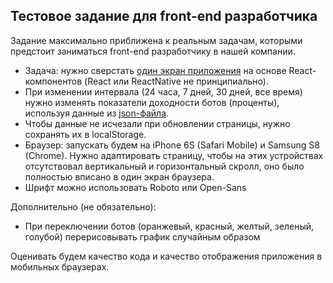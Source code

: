 ## Тестовое задание для front-end разработчика

Задание максимально приближена к реальным задачам, которыми предстоит заниматься front-end разработчику в нашей компании.

* Задача: нужно сверстать [один экран приложения](../frontend/layout_preview.png) на основе React-компонентов (React или ReactNative не принципиально).
* При изменении интервала (24 часа, 7 дней, 30 дней, все время) нужно изменять показатели доходности ботов (проценты), используя данные из [json-файла](../frontend/src).
* Чтобы данные не исчезали при обновлении страницы, нужно сохранять их в localStorage.
* Браузер: запускать будем на iPhone 6S (Safari Mobile) и Samsung S8 (Chrome). Нужно адаптировать страницу, чтобы на этих устройствах отсутствовал вертикальный и горизонтальный скролл, оно было полностью вписано в один экран браузера.
* Шрифт можно использовать Roboto или Open-Sans

Дополнительно (не обязательно):
* При переключении ботов (оранжевый, красный, желтый, зеленый, голубой) перерисовывать график случайным образом

Оценивать будем качество кода и качество отображения приложения в мобильных браузерах.